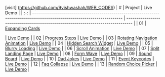 [visit] (https://github.com/9vishwashah/WEB_CODES)
|  #  | Project                                                                                                                     | Live Demo                                                                         |
| :-: | --------------------------------------------------------------------------------------------------------------------------- | --------------------------------------------------------------------------------- |
| 01  | [Expanding Cards](https://github.com/9vishwashah/WEB_CODES/tree/main/EXPANDING_CARDS) 

| [Live Demo](https://50projects50days.com/projects/expanding-cards/)               |
| 02  | [Progress Steps](https://github.com/bradtraversy/50projects50days/tree/master/progress-steps)                               | [Live Demo](https://50projects50days.com/projects/progress-steps/)                |
| 03  | [Rotating Navigation Animation](https://github.com/bradtraversy/50projects50days/tree/master/rotating-nav-animation)                       | [Live Demo](https://50projects50days.com/projects/rotating-navigation-animation/) |
| 04  | [Hidden Search Widget](https://github.com/bradtraversy/50projects50days/tree/master/hidden-search)                          | [Live Demo](https://50projects50days.com/projects/hidden-search-widget/)          |
| 05  | [Blurry Loading](https://github.com/bradtraversy/50projects50days/tree/master/blurry-loading)                               | [Live Demo](https://50projects50days.com/projects/blurry-loading/)                |
| 06  | [Scroll Animation](https://github.com/bradtraversy/50projects50days/tree/master/scroll-animation)                           | [Live Demo](https://50projects50days.com/projects/scroll-animation/)              |
| 07  | [Split Landing Page](https://github.com/bradtraversy/50projects50days/tree/master/split-landing-page)                       | [Live Demo](https://50projects50days.com/projects/split-landing-page/)            |
| 08  | [Form Wave](https://github.com/bradtraversy/50projects50days/tree/master/form-input-wave)                                         | [Live Demo](https://50projects50days.com/projects/form-wave/)                     |
| 09  | [Sound Board](https://github.com/bradtraversy/50projects50days/tree/master/sound-board)                                     | [Live Demo](https://50projects50days.com/projects/sound-board/)                   |
| 10  | [Dad Jokes](https://github.com/bradtraversy/50projects50days/tree/master/dad-jokes)                                         | [Live Demo](https://50projects50days.com/projects/dad-jokes/)                     |
| 11  | [Event Keycodes](https://github.com/bradtraversy/50projects50days/tree/master/event-keycodes)                               | [Live Demo](https://50projects50days.com/projects/event-keycodes/)                |
| 12  | [Faq Collapse](https://github.com/bradtraversy/50projects50days/tree/master/faq-collapse)                                   | [Live Demo](https://50projects50days.com/projects/faq-collapse/)                  |
| 13  | [Random Choice Picker](https://github.com/bradtraversy/50projects50days/tree/master/random-choice-picker)                   | [Live Demo](https://50projects50days.com/projects/random-choice-picker/)          |
